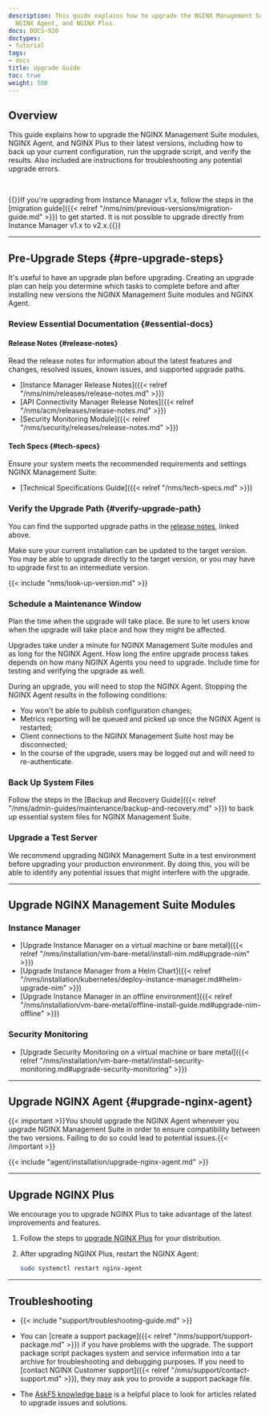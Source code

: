 ```yaml
---
description: This guide explains how to upgrade the NGINX Management Suite modules,
  NGINX Agent, and NGINX Plus.
docs: DOCS-920
doctypes:
- tutorial
tags:
- docs
title: Upgrade Guide
toc: true
weight: 500
---
```


## Overview

This guide explains how to upgrade the NGINX Management Suite modules, NGINX Agent, and NGINX Plus to their latest versions, including how to back up your current configuration, run the upgrade script, and verify the results. Also included are instructions for troubleshooting any potential upgrade errors.

<br>

{{<see-also>}}If you're upgrading from Instance Manager v1.x, follow the steps in the [migration guide]({{< relref "/nms/nim/previous-versions/migration-guide.md" >}}) to get started. It is not possible to upgrade directly from Instance Manager v1.x to v2.x.{{</see-also>}}

---

## Pre-Upgrade Steps {#pre-upgrade-steps}

It's useful to have an upgrade plan before upgrading. Creating an upgrade plan can help you determine which tasks to complete before and after installing new versions the NGINX Management Suite modules and NGINX Agent.

### Review Essential Documentation {#essential-docs}

#### Release Notes {#release-notes}

Read the release notes for information about the latest features and changes, resolved issues, known issues, and supported upgrade paths.

- [Instance Manager Release Notes]({{< relref "/nms/nim/releases/release-notes.md" >}})
- [API Connectivity Manager Release Notes]({{< relref "/nms/acm/releases/release-notes.md" >}})
- [Security Monitoring Module]({{< relref "/nms/security/releases/release-notes.md" >}})

#### Tech Specs {#tech-specs}

Ensure your system meets the recommended requirements and settings NGINX Management Suite:

- [Technical Specifications Guide]({{< relref "/nms/tech-specs.md" >}})

### Verify the Upgrade Path {#verify-upgrade-path}

You can find the supported upgrade paths in the [release notes](#release-notes), linked above.

Make sure your current installation can be updated to the target version. You may be able to upgrade directly to the target version, or you may have to upgrade first to an intermediate version.

{{< include "nms/look-up-version.md" >}}

### Schedule a Maintenance Window

Plan the time when the upgrade will take place. Be sure to let users know when the upgrade will take place and how they might be affected.

Upgrades take under a minute for NGINX Management Suite modules and as long for the NGINX Agent. How long the entire upgrade process takes depends on how many NGINX Agents you need to upgrade. Include time for testing and verifying the upgrade as well.

During an upgrade, you will need to stop the NGINX Agent. Stopping the NGINX Agent results in the following conditions:

- You won't be able to publish configuration changes;
- Metrics reporting will be queued and picked up once the NGINX Agent is restarted;
- Client connections to the NGINX Management Suite host may be disconnected;
- In the course of the upgrade, users may be logged out and will need to re-authenticate.

### Back Up System Files

Follow the steps in the [Backup and Recovery Guide]({{< relref "/nms/admin-guides/maintenance/backup-and-recovery.md" >}}) to back up essential system files for NGINX Management Suite.

### Upgrade a Test Server

We recommend upgrading NGINX Management Suite in a test environment before upgrading your production environment. By doing this, you will be able to identify any potential issues that might interfere with the upgrade.

---

## Upgrade NGINX Management Suite Modules

### Instance Manager

- [Upgrade Instance Manager on a virtual machine or bare metal]({{< relref "/nms/installation/vm-bare-metal/install-nim.md#upgrade-nim" >}})
- [Upgrade Instance Manager from a Helm Chart]({{< relref "/nms/installation/kubernetes/deploy-instance-manager.md#helm-upgrade-nim" >}})
- [Upgrade Instance Manager in an offline environment]({{< relref "/nms/installation/vm-bare-metal/offline-install-guide.md#upgrade-nim-offline" >}})

### Security Monitoring

- [Upgrade Security Monitoring on a virtual machine or bare metal]({{< relref "/nms/installation/vm-bare-metal/install-security-monitoring.md#upgrade-security-monitoring" >}})

---

## Upgrade NGINX Agent {#upgrade-nginx-agent}

{{< important >}}You should upgrade the NGINX Agent whenever you upgrade NGINX Management Suite in order to ensure compatibility between the two versions. Failing to do so could lead to potential issues.{{< /important >}}

{{< include "agent/installation/upgrade-nginx-agent.md" >}}

---

## Upgrade NGINX Plus

We encourage you to upgrade NGINX Plus to take advantage of the latest improvements and features.

1. Follow the steps to [upgrade NGINX Plus](https://docs.nginx.com/nginx/admin-guide/installing-nginx/installing-nginx-plus/#upgrading-nginx-plus) for your distribution.

2. After upgrading NGINX Plus, restart the NGINX Agent:

   ```bash
   sudo systemctl restart nginx-agent
   ```

---

## Troubleshooting

- {{< include "support/troubleshooting-guide.md" >}}

- You can [create a support package]({{< relref "/nms/support/support-package.md" >}}) if you have problems with the upgrade. The support package script packages system and service information into a tar archive for troubleshooting and debugging purposes. If you need to [contact NGINX Customer support]({{< relref "/nms/support/contact-support.md" >}}), they may ask you to provide a support package file.
- The [AskF5 knowledge base](https://support.f5.com/csp/home) is a helpful place to look for articles related to upgrade issues and solutions.
